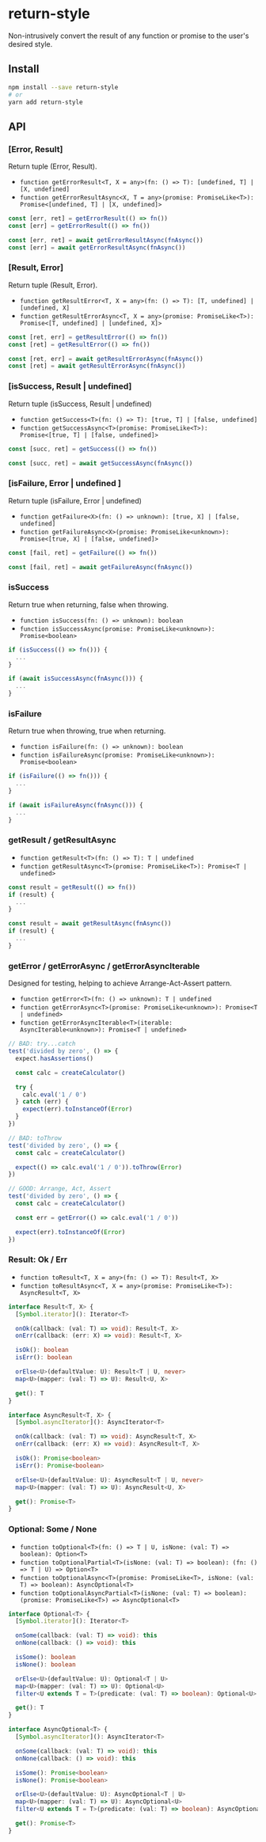 # return-style

Non-intrusively convert the result of any function or promise to the user's desired style.

## Install

```sh
npm install --save return-style
# or
yarn add return-style
```

## API

### [Error, Result]

Return tuple (Error, Result).

* `function getErrorResult<T, X = any>(fn: () => T): [undefined, T] | [X, undefined]`
* `function getErrorResultAsync<X, T = any>(promise: PromiseLike<T>): Promise<[undefined, T] | [X, undefined]>`

```ts
const [err, ret] = getErrorResult(() => fn())
const [err] = getErrorResult(() => fn())

const [err, ret] = await getErrorResultAsync(fnAsync())
const [err] = await getErrorResultAsync(fnAsync())
```

### [Result, Error]

Return tuple (Result, Error).

* `function getResultError<T, X = any>(fn: () => T): [T, undefined] | [undefined, X]`
* `function getResultErrorAsync<T, X = any>(promise: PromiseLike<T>): Promise<[T, undefined] | [undefined, X]>`

```ts
const [ret, err] = getResultError(() => fn())
const [ret] = getResultError(() => fn())

const [ret, err] = await getResultErrorAsync(fnAsync())
const [ret] = await getResultErrorAsync(fnAsync())
```

### [isSuccess, Result | undefined]

Return tuple (isSuccess, Result | undefined)

* `function getSuccess<T>(fn: () => T): [true, T] | [false, undefined]`
* `function getSuccessAsync<T>(promise: PromiseLike<T>): Promise<[true, T] | [false, undefined]>`

```ts
const [succ, ret] = getSuccess(() => fn())

const [succ, ret] = await getSuccessAsync(fnAsync())
```

### [isFailure, Error | undefined ]

Return tuple (isFailure, Error | undefined)

* `function getFailure<X>(fn: () => unknown): [true, X] | [false, undefined]`
* `function getFailureAsync<X>(promise: PromiseLike<unknown>): Promise<[true, X] | [false, undefined]>`

```ts
const [fail, ret] = getFailure(() => fn())

const [fail, ret] = await getFailureAsync(fnAsync())
```

### isSuccess

Return true when returning, false when throwing.

* `function isSuccess(fn: () => unknown): boolean`
* `function isSuccessAsync(promise: PromiseLike<unknown>): Promise<boolean>`

```ts
if (isSuccess(() => fn())) {
  ...
}

if (await isSuccessAsync(fnAsync())) {
  ...
}
```

### isFailure

Return true when throwing, true when returning.

* `function isFailure(fn: () => unknown): boolean`
* `function isFailureAsync(promise: PromiseLike<unknown>): Promise<boolean>`

```ts
if (isFailure(() => fn())) {
  ...
}

if (await isFailureAsync(fnAsync())) {
  ...
}
```

### getResult / getResultAsync

* `function getResult<T>(fn: () => T): T | undefined`
* `function getResultAsync<T>(promise: PromiseLike<T>): Promise<T | undefined>`

```js
const result = getResult(() => fn())
if (result) {
  ...
}

const result = await getResultAsync(fnAsync())
if (result) {
  ...
}
```

### getError / getErrorAsync / getErrorAsyncIterable

Designed for testing, helping to achieve Arrange-Act-Assert pattern.

* `function getError<T>(fn: () => unknown): T | undefined`
* `function getErrorAsync<T>(promise: PromiseLike<unknown>): Promise<T | undefined>`
* `function getErrorAsyncIterable<T>(iterable: AsyncIterable<unknown>): Promise<T | undefined>`

```js
// BAD: try...catch
test('divided by zero', () => {
  expect.hasAssertions()

  const calc = createCalculator()

  try {
    calc.eval('1 / 0')
  } catch (err) {
    expect(err).toInstanceOf(Error)
  }
})

// BAD: toThrow
test('divided by zero', () => {
  const calc = createCalculator()

  expect(() => calc.eval('1 / 0')).toThrow(Error)
})

// GOOD: Arrange, Act, Assert
test('divided by zero', () => {
  const calc = createCalculator()

  const err = getError(() => calc.eval('1 / 0'))

  expect(err).toInstanceOf(Error)
})
```

### Result: Ok / Err

* `function toResult<T, X = any>(fn: () => T): Result<T, X>`
* `function toResultAsync<T, X = any>(promise: PromiseLike<T>): AsyncResult<T, X>`

```ts
interface Result<T, X> {
  [Symbol.iterator](): Iterator<T>

  onOk(callback: (val: T) => void): Result<T, X>
  onErr(callback: (err: X) => void): Result<T, X>

  isOk(): boolean
  isErr(): boolean

  orElse<U>(defaultValue: U): Result<T | U, never>
  map<U>(mapper: (val: T) => U): Result<U, X>

  get(): T
}

interface AsyncResult<T, X> {
  [Symbol.asyncIterator](): AsyncIterator<T>

  onOk(callback: (val: T) => void): AsyncResult<T, X>
  onErr(callback: (err: X) => void): AsyncResult<T, X>

  isOk(): Promise<boolean>
  isErr(): Promise<boolean>

  orElse<U>(defaultValue: U): AsyncResult<T | U, never>
  map<U>(mapper: (val: T) => U): AsyncResult<U, X>

  get(): Promise<T>
}
```

### Optional: Some / None

* `function toOptional<T>(fn: () => T | U, isNone: (val: T) => boolean): Option<T>`
* `function toOptionalPartial<T>(isNone: (val: T) => boolean): (fn: () => T | U) => Option<T>`
* `function toOptionalAsync<T>(promise: PromiseLike<T>, isNone: (val: T) => boolean): AsyncOptional<T>`
* `function toOptionalAsyncPartial<T>(isNone: (val: T) => boolean): (promise: PromiseLike<T>) => AsyncOptional<T>`

```ts
interface Optional<T> {
  [Symbol.iterator](): Iterator<T>

  onSome(callback: (val: T) => void): this
  onNone(callback: () => void): this

  isSome(): boolean
  isNone(): boolean

  orElse<U>(defaultValue: U): Optional<T | U>
  map<U>(mapper: (val: T) => U): Optional<U>
  filter<U extends T = T>(predicate: (val: T) => boolean): Optional<U>

  get(): T
}

interface AsyncOptional<T> {
  [Symbol.asyncIterator](): AsyncIterator<T>

  onSome(callback: (val: T) => void): this
  onNone(callback: () => void): this

  isSome(): Promise<boolean>
  isNone(): Promise<boolean>

  orElse<U>(defaultValue: U): AsyncOptional<T | U>
  map<U>(mapper: (val: T) => U): AsyncOptional<U>
  filter<U extends T = T>(predicate: (val: T) => boolean): AsyncOptional<U>

  get(): Promise<T>
}
```
